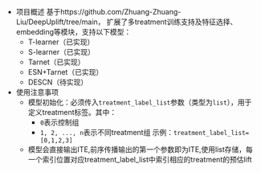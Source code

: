 - 项目概述
基于https://github.com/Zhuang-Zhuang-Liu/DeepUplift/tree/main，
扩展了多treatment训练支持及特征选择、embedding等模块，支持以下模型：
  - T-learner（已实现）
  - S-learner（已实现）
  - Tarnet（已实现）
  - ESN+Tarnet（已实现）
  - DESCN（待实现）
- 使用注意事项
  - 模型初始化：必须传入`treatment_label_list`参数（类型为`list`），用于定义treatment标签。其中：
    - `0`表示控制组
    - `1, 2, ..., n`表示不同treatment组
示例：`treatment_label_list=[0,1,2,3]`
  - 模型会直接输出ITE,前序传播输出的第一个参数即为ITE,使用list存储，每一个索引位置对应treatment_label_list中索引相应的treatment的预估lift

  
